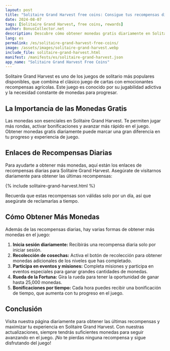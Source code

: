 ```yaml
---
layout: post  
title: "Solitaire Grand Harvest free coins: Consigue tus recompensas diarias"  
date: 2024-08-07  
tags: [Solitaire Grand Harvest, free coins, rewards]  
author: BonusCollector.net  
description: Descubre cómo obtener monedas gratis diariamente en Solitaire Grand Harvest y maximiza tu experiencia de juego con nuestras recompensas actualizadas.  
lang: es
permalink: /es/solitaire-grand-harvest-free-coins/
image: /assets/images/solitaire-grand-harvest.webp
include_file: solitaire-grand-harvest.html
manifest: /manifests/es/solitaire-grand-harvest.json
app_name: "Solitaire Grand Harvest Free Coins"
---
```


Solitaire Grand Harvest es uno de los juegos de solitario más populares disponibles, que combina el clásico juego de cartas con emocionantes recompensas agrícolas. Este juego es conocido por su jugabilidad adictiva y la necesidad constante de monedas para progresar.

## La Importancia de las Monedas Gratis

Las monedas son esenciales en Solitaire Grand Harvest. Te permiten jugar más rondas, activar bonificaciones y avanzar más rápido en el juego. Obtener monedas gratis diariamente puede marcar una gran diferencia en tu progreso y experiencia de juego.

## Enlaces de Recompensas Diarias

Para ayudarte a obtener más monedas, aquí están los enlaces de recompensas diarias para Solitaire Grand Harvest. Asegúrate de visitarnos diariamente para obtener las últimas recompensas:

{% include solitaire-grand-harvest.html %}

Recuerda que estas recompensas son válidas solo por un día, así que asegúrate de reclamarlas a tiempo.

## Cómo Obtener Más Monedas

Además de las recompensas diarias, hay varias formas de obtener más monedas en el juego:

1. **Inicia sesión diariamente:** Recibirás una recompensa diaria solo por iniciar sesión.
2. **Recolección de cosechas:** Activa el botón de recolección para obtener monedas adicionales de los niveles que has completado.
3. **Participa en eventos y misiones:** Completa misiones y participa en eventos especiales para ganar grandes cantidades de monedas.
4. **Rueda de la Fortuna:** Gira la rueda para tener la oportunidad de ganar hasta 25,000 monedas.
5. **Bonificaciones por tiempo:** Cada hora puedes recibir una bonificación de tiempo, que aumenta con tu progreso en el juego.

## Conclusión

Visita nuestra página diariamente para obtener las últimas recompensas y maximizar tu experiencia en Solitaire Grand Harvest. Con nuestras actualizaciones, siempre tendrás suficientes monedas para seguir avanzando en el juego. ¡No te pierdas ninguna recompensa y sigue disfrutando del juego!